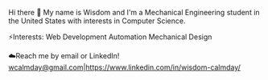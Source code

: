 Hi there 👋
My name is Wisdom and I'm a Mechanical Engineering student in the United States with interests in Computer Science.

⚡Interests:
Web Development
Automation
Mechanical Design

☁️Reach me by email or LinkedIn! wcalmday@gmail.com|https://www.linkedin.com/in/wisdom-calmday/

